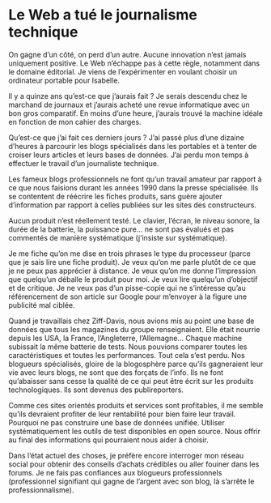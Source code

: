 # Le Web a tué le journalisme technique

On gagne d’un côté, on perd d’un autre. Aucune innovation n’est jamais uniquement positive. Le Web n’échappe pas à cette règle, notamment dans le domaine éditorial. Je viens de l’expérimenter en voulant choisir un ordinateur portable pour Isabelle.

Il y a quinze ans qu’est-ce que j’aurais fait ? Je serais descendu chez le marchand de journaux et j’aurais acheté une revue informatique avec un bon gros comparatif. En moins d’une heure, j’aurais trouvé la machine idéale en fonction de mon cahier des charges.

Qu’est-ce que j’ai fait ces derniers jours ? J’ai passé plus d’une dizaine d’heures à parcourir les blogs spécialisés dans les portables et à tenter de croiser leurs articles et leurs bases de données. J’ai perdu mon temps à effectuer le travail d’un journaliste technique.

Les fameux blogs professionnels ne font qu’un travail amateur par rapport à ce que nous faisions durant les années 1990 dans la presse spécialisée. Ils se contentent de réécrire les fiches produits, sans guère ajouter d’information par rapport à celles publiées sur les sites des constructeurs.

Aucun produit n’est réellement testé. Le clavier, l’écran, le niveau sonore, la durée de la batterie, la puissance pure… ne sont pas évalués et pas commentés de manière systématique (j’insiste sur systématique).

Je me fiche qu’on me dise en trois phrases le type du processeur (parce que je sais lire une fiche produit). Je veux qu’on me parle plutôt de ce que je ne peux pas apprécier à distance. Je veux qu’on me donne l’impression que quelqu’un déballe le produit pour moi. Je veux lire quelqu’un d’objectif et de critique. Je ne veux pas d’un pisse-copie qui ne s’intéresse qu’au référencement de son article sur Google pour m’envoyer à la figure une publicité mal ciblée.

Quand je travaillais chez Ziff-Davis, nous avions mis au point une base de données que tous les magazines du groupe renseignaient. Elle était nourrie depuis les USA, la France, l’Angleterre, l’Allemagne… Chaque machine subissait la même batterie de tests. Nous pouvions comparer toutes les caractéristiques et toutes les performances. Tout cela s’est perdu. Nos blogueurs spécialisés, gloire de la blogosphère parce qu’ils gagneraient leur vie avec leurs blogs, ne sont que des forçats de l’info. Ils ne font qu’abaisser sans cesse la qualité de ce qui peut être écrit sur les produits technologiques. Ils sont devenus des publireporters.

Comme ces sites orientés produits et services sont profitables, il me semble qu’ils devraient profiter de leur rentabilité pour bien faire leur travail. Pourquoi ne pas construire une base de données unifiée. Utiliser systématiquement les outils de test disponibles en open source. Nous offrir au final des informations qui pourraient nous aider à choisir.

Dans l’état actuel des choses, je préfère encore interroger mon réseau social pour obtenir des conseils d’achats crédibles ou aller fouiner dans les forums. Je ne fais pas confiances aux blogueurs professionnels (professionnel signifiant qui gagne de l’argent avec son blog, là s’arrête le professionnalisme).
